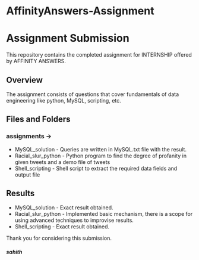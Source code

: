 ﻿# AffinityAnswers-Assignment
# Assignment Submission
This repository contains the completed assignment for INTERNSHIP offered by AFFINITY ANSWERS.

## Overview
The assignment consists of questions that cover fundamentals of data engineering like python, MySQL, scripting, etc.

## Files and Folders
### assignments ->
* MySQL_solution - Queries are written in MySQL.txt file with the result.
* Racial_slur_python - Python program to find the degree of profanity in given tweets and a demo file of tweets
* Shell_scripting - Shell script to extract the required data fields and output file

## Results
* MySQL_solution - Exact result obtained.
* Racial_slur_python - Implemented basic mechanism, there is a scope for using advanced techniques to improvise results.
* Shell_scripting - Exact result obtained.


Thank you for considering this submission.
##### sahith
